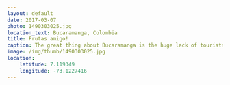 ```yaml
---
layout: default
date: 2017-03-07
photo: 1490303025.jpg
location_text: Bucaramanga, Colombia
title: Frutas amigo!
caption: The great thing about Bucaramanga is the huge lack of tourists. There is almost none. People asked us out of curiosity if we wanted to have breakfast with them, where we were from and took the answer with admiration (in a very cute way). That city is not very 'colombian-looking', but very nice and with friendly people not yet spoiled by a huge amount of tourist.
image: /img/thumb/1490303025.jpg
location:
    latitude: 7.119349
    longitude: -73.1227416
---
```

